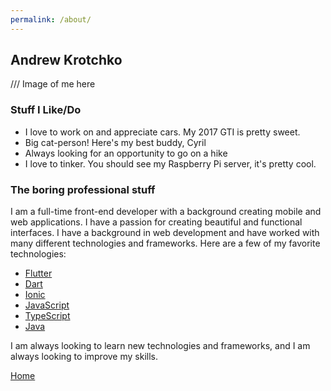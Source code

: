 ```yaml
---
permalink: /about/
---
```


## Andrew Krotchko
/// Image of me here

### Stuff I Like/Do

 - I love to work on and appreciate cars. My 2017 GTI is pretty sweet.
 - Big cat-person! Here's my best buddy, Cyril
 - Always looking for an opportunity to go on a hike
 - I love to tinker. You should see my Raspberry Pi server, it's pretty cool.

### The boring professional stuff

I am a full-time front-end developer with a background creating mobile and web applications. I have a passion for creating beautiful and functional interfaces. I have a background in web development and have worked with many different technologies and frameworks. Here are a few of my favorite technologies:

 - [Flutter](https://flutter.dev/)
 - [Dart](https://dart.dev/)
 - [Ionic](https://ionicframework.com/)
 - [JavaScript](https://developer.mozilla.org/en-US/docs/Web/JavaScript)
 - [TypeScript](https://www.typescriptlang.org/)
 - [Java](https://www.java.com/)

 I am always looking to learn new technologies and frameworks, and I am always looking to improve my skills.


[Home](/)